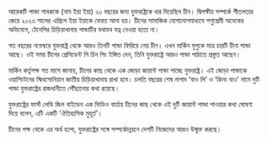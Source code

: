 আরেকটি পান্ডা শাবককে (নাম ইয়া ইয়া) ২০ বছরের জন্য যুক্তরাষ্ট্রকে ধার দিয়েছিল চীন। দ্বিপক্ষীয় সম্পর্কে শীতলতার জেরে ২০২৩ সালের এপ্রিলে ইয়া ইয়াকে ফেরত আনা হয়। চীনের সামাজিক যোগাযোগমাধ্যমে পশুপ্রেমী অনেকের অভিযোগ, টেনেসির চিড়িয়াখানায় পান্ডাটির যথাযথ যত্ন নেওয়া হতো না।

গত বছরের নভেম্বরে যুক্তরাষ্ট্র থেকে আরও তিনটি পান্ডা ফিরিয়ে নেয় চীন। এখন মার্কিন মুলুকে মাত্র চারটি চীনা পান্ডা আছে। ওই সময় চীনের প্রেসিডেন্ট সি চিন পিং ইঙ্গিত দেন, তিনি যুক্তরাষ্ট্রে আরও পান্ডা পাঠাতে প্রস্তুত আছেন।

মার্কিন কর্তৃপক্ষ গত মাসে জানায়, চীনের কাছ থেকে এক জোড়া জায়ান্ট পান্ডা পাচ্ছে যুক্তরাষ্ট্র। এই জোড়া পান্ডাকে ওয়াশিংটনের স্মিথসোনিয়ান জাতীয় চিড়িয়াখানায় রাখা হবে। চলতি বছরের শেষ নাগাদ ‘বাও লি’ ও ‘কিনং বাও’ নামে দুটি পান্ডা যুক্তরাষ্ট্রের রাজধানীতে পৌঁছানোর কথা রয়েছে।

যুক্তরাষ্ট্রের ফার্স্ট লেডি জিল বাইডেন এক ভিডিও বার্তায় চীনের কাছ থেকে এই দুটি জায়ান্ট পান্ডা পাওয়ার কথা ঘোষণা দিয়ে বলেন, এটি একটি ‘ঐতিহাসিক মুহূর্ত’।

চীনের পক্ষ থেকে এর অর্থ হলো, যুক্তরাষ্ট্রের সঙ্গে সম্পর্কোন্নয়নে দেশটি নিজেদের আরও উন্মুক্ত করছে।
